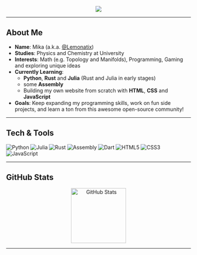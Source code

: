 <div align="center">
  <!-- Typing SVG -->
  <img src="https://readme-typing-svg.herokuapp.com?color=%2336BCF7&center=true&vCenter=true&lines=Hi+there+%F0%9F%91%8B;I+am+Mika+%28a.k.a.+%40Lemonatix%29!;Studying+Physics+%26+Chemistry;Let%27s+code+some+cool+stuff!">
</div>

---

## About Me

- **Name**: Mika (a.k.a. [@Lemonatix](https://github.com/Lemonatix))
- **Studies**: Physics and Chemistry at University
- **Interests**: Math (e.g. Topology and Manifolds), Programming, Gaming and exploring unique ideas
- **Currently Learning**:  
  - **Python**, **Rust** and **Julia** (Rust and Julia in early stages)
  - some **Assembly**
  - Building my own website from scratch with **HTML**, **CSS** and **JavaScript**
- **Goals**: Keep expanding my programming skills, work on fun side projects, and learn a ton from this awesome open-source community!

---

## Tech & Tools

<p>
  <img src="https://img.shields.io/badge/Python-3776ab?style=for-the-badge&logo=python&logoColor=white" alt="Python"/>
  <img src="https://img.shields.io/badge/Julia-9558B2?style=for-the-badge&logo=julia&logoColor=white" alt="Julia"/>
  <img src="https://img.shields.io/badge/Rust-000000?style=for-the-badge&logo=rust&logoColor=white" alt="Rust"/>
  <img src="https://img.shields.io/badge/Assembly-525252?style=for-the-badge" alt="Assembly"/>
  <img src="https://img.shields.io/badge/Dart-0175C2?style=for-the-badge&logo=dart&logoColor=white" alt="Dart"/>
  <img src="https://img.shields.io/badge/HTML5-e34f26?style=for-the-badge&logo=html5&logoColor=white" alt="HTML5"/>
  <img src="https://img.shields.io/badge/CSS3-1572B6?style=for-the-badge&logo=css3&logoColor=white" alt="CSS3"/>
  <img src="https://img.shields.io/badge/JavaScript-f7df1e?style=for-the-badge&logo=javascript&logoColor=black" alt="JavaScript"/>
</p>

---

## GitHub Stats

<div align="center">
  <!-- GitHub Stats Card -->
  <img height="150" src="https://github-readme-stats.vercel.app/api?username=Lemonatix&show_icons=true&theme=tokyonight" alt="GitHub Stats"/>
</div>

---

<!---
Lemonatix/Lemonatix is a ✨ special ✨ repository because its `README.md` (this file) appears on your GitHub profile.
You can click the Preview link to take a look at your changes.
--->
